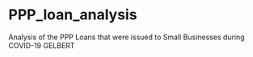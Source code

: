 # PPP_loan_analysis
Analysis of the PPP Loans that were issued to Small Businesses during COVID-19
GELBERT